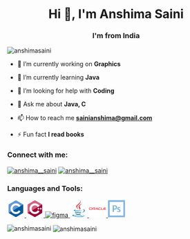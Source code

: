 
<h1 align="center">Hi 👋, I'm Anshima Saini</h1>
<h3 align="center">I'm from India</h3>

<p align="left"> <img src="https://komarev.com/ghpvc/?username=anshimasaini&label=Profile%20views&color=0e75b6&style=flat" alt="anshimasaini" /> </p>

- 🔭 I’m currently working on **Graphics**

- 🌱 I’m currently learning **Java**

- 🤝 I’m looking for help with **Coding**

- 💬 Ask me about **Java, C**

- 📫 How to reach me **sainianshima@gmail.com**

- ⚡ Fun fact **I read books**

<h3 align="left">Connect with me:</h3>
<p align="left">
<a href="https://twitter.com/anshima__saini" target="blank"><img align="center" src="https://raw.githubusercontent.com/rahuldkjain/github-profile-readme-generator/master/src/images/icons/Social/twitter.svg" alt="anshima__saini" height="30" width="40" /></a>
<a href="https://instagram.com/anshima__saini" target="blank"><img align="center" src="https://raw.githubusercontent.com/rahuldkjain/github-profile-readme-generator/master/src/images/icons/Social/instagram.svg" alt="anshima__saini" height="30" width="40" /></a>
</p>

<h3 align="left">Languages and Tools:</h3>
<p align="left"> <a href="https://www.cprogramming.com/" target="_blank" rel="noreferrer"> <img src="https://raw.githubusercontent.com/devicons/devicon/master/icons/c/c-original.svg" alt="c" width="40" height="40"/> </a> <a href="https://www.w3schools.com/cpp/" target="_blank" rel="noreferrer"> <img src="https://raw.githubusercontent.com/devicons/devicon/master/icons/cplusplus/cplusplus-original.svg" alt="cplusplus" width="40" height="40"/> </a> <a href="https://www.figma.com/" target="_blank" rel="noreferrer"> <img src="https://www.vectorlogo.zone/logos/figma/figma-icon.svg" alt="figma" width="40" height="40"/> </a> <a href="https://www.java.com" target="_blank" rel="noreferrer"> <img src="https://raw.githubusercontent.com/devicons/devicon/master/icons/java/java-original.svg" alt="java" width="40" height="40"/> </a> <a href="https://www.oracle.com/" target="_blank" rel="noreferrer"> <img src="https://raw.githubusercontent.com/devicons/devicon/master/icons/oracle/oracle-original.svg" alt="oracle" width="40" height="40"/> </a> <a href="https://www.photoshop.com/en" target="_blank" rel="noreferrer"> <img src="https://raw.githubusercontent.com/devicons/devicon/master/icons/photoshop/photoshop-line.svg" alt="photoshop" width="40" height="40"/> </a> </p>

<p><img align="left" src="https://github-readme-stats.vercel.app/api/top-langs?username=anshimasaini&show_icons=true&locale=en&layout=compact" alt="anshimasaini" /></p>

<p>&nbsp;<img align="center" src="https://github-readme-stats.vercel.app/api?username=anshimasaini&show_icons=true&locale=en" alt="anshimasaini" /></p>
